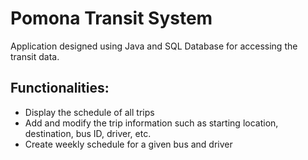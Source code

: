 # Pomona Transit System
Application designed using Java and SQL Database for accessing the transit data.
## Functionalities:
* Display the schedule of all trips
* Add and modify the trip information such as starting location, destination, bus ID, driver, etc.
* Create weekly schedule for a given bus and driver

